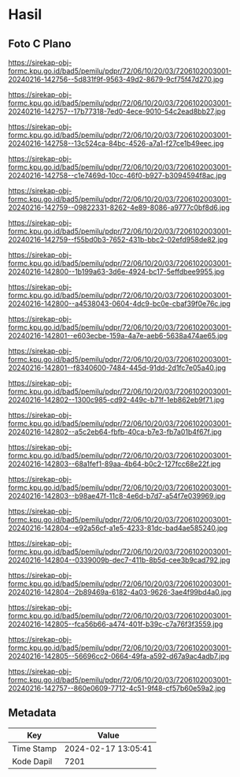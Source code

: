 # Hasil

## Foto C Plano

https://sirekap-obj-formc.kpu.go.id/bad5/pemilu/pdpr/72/06/10/20/03/7206102003001-20240216-142756--5d831f9f-9563-49d2-8679-9cf75f47d270.jpg

https://sirekap-obj-formc.kpu.go.id/bad5/pemilu/pdpr/72/06/10/20/03/7206102003001-20240216-142757--17b77318-7ed0-4ece-9010-54c2ead8bb27.jpg

https://sirekap-obj-formc.kpu.go.id/bad5/pemilu/pdpr/72/06/10/20/03/7206102003001-20240216-142758--13c524ca-84bc-4526-a7a1-f27ce1b49eec.jpg

https://sirekap-obj-formc.kpu.go.id/bad5/pemilu/pdpr/72/06/10/20/03/7206102003001-20240216-142758--c1e7469d-10cc-46f0-b927-b3094594f8ac.jpg

https://sirekap-obj-formc.kpu.go.id/bad5/pemilu/pdpr/72/06/10/20/03/7206102003001-20240216-142759--09822331-8262-4e89-8086-a9777c0bf8d6.jpg

https://sirekap-obj-formc.kpu.go.id/bad5/pemilu/pdpr/72/06/10/20/03/7206102003001-20240216-142759--f55bd0b3-7652-431b-bbc2-02efd958de82.jpg

https://sirekap-obj-formc.kpu.go.id/bad5/pemilu/pdpr/72/06/10/20/03/7206102003001-20240216-142800--1b199a63-3d6e-4924-bc17-5effdbee9955.jpg

https://sirekap-obj-formc.kpu.go.id/bad5/pemilu/pdpr/72/06/10/20/03/7206102003001-20240216-142800--a4538043-0604-4dc9-bc0e-cbaf39f0e76c.jpg

https://sirekap-obj-formc.kpu.go.id/bad5/pemilu/pdpr/72/06/10/20/03/7206102003001-20240216-142801--e603ecbe-159a-4a7e-aeb6-5638a474ae65.jpg

https://sirekap-obj-formc.kpu.go.id/bad5/pemilu/pdpr/72/06/10/20/03/7206102003001-20240216-142801--f8340600-7484-445d-91dd-2d1fc7e05a40.jpg

https://sirekap-obj-formc.kpu.go.id/bad5/pemilu/pdpr/72/06/10/20/03/7206102003001-20240216-142802--1300c985-cd92-449c-b71f-1eb862eb9f71.jpg

https://sirekap-obj-formc.kpu.go.id/bad5/pemilu/pdpr/72/06/10/20/03/7206102003001-20240216-142802--a5c2eb64-fbfb-40ca-b7e3-fb7a01b4f67f.jpg

https://sirekap-obj-formc.kpu.go.id/bad5/pemilu/pdpr/72/06/10/20/03/7206102003001-20240216-142803--68a1fef1-89aa-4b64-b0c2-127fcc68e22f.jpg

https://sirekap-obj-formc.kpu.go.id/bad5/pemilu/pdpr/72/06/10/20/03/7206102003001-20240216-142803--b98ae47f-11c8-4e6d-b7d7-a54f7e039969.jpg

https://sirekap-obj-formc.kpu.go.id/bad5/pemilu/pdpr/72/06/10/20/03/7206102003001-20240216-142804--e92a56cf-a1e5-4233-81dc-bad4ae585240.jpg

https://sirekap-obj-formc.kpu.go.id/bad5/pemilu/pdpr/72/06/10/20/03/7206102003001-20240216-142804--0339009b-dec7-411b-8b5d-cee3b9cad792.jpg

https://sirekap-obj-formc.kpu.go.id/bad5/pemilu/pdpr/72/06/10/20/03/7206102003001-20240216-142804--2b89469a-6182-4a03-9626-3ae4f99bd4a0.jpg

https://sirekap-obj-formc.kpu.go.id/bad5/pemilu/pdpr/72/06/10/20/03/7206102003001-20240216-142805--fca56b66-a474-401f-b39c-c7a76f3f3559.jpg

https://sirekap-obj-formc.kpu.go.id/bad5/pemilu/pdpr/72/06/10/20/03/7206102003001-20240216-142805--56696cc2-0664-49fa-a592-d67a9ac4adb7.jpg

https://sirekap-obj-formc.kpu.go.id/bad5/pemilu/pdpr/72/06/10/20/03/7206102003001-20240216-142757--860e0609-7712-4c51-9f48-cf57b60e59a2.jpg


## Metadata

| Key        | Value               |
| ---------- | ------------------- |
| Time Stamp | 2024-02-17 13:05:41 |
| Kode Dapil | 7201                |



